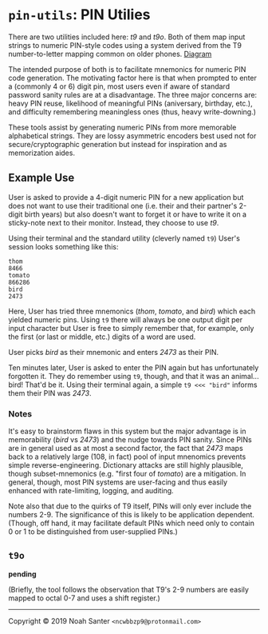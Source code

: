 # `pin-utils`: PIN Utilies

There are two utilities included here: *t9* and *t9o*.
Both of them map input strings to numeric PIN-style codes using a system derived from the T9 number-to-letter mapping common on older phones.
[Diagram](https://upload.wikimedia.org/wikipedia/commons/7/73/Telephone-keypad2.svg)

The intended purpose of both is to facilitate mnemonics for numeric PIN code generation.
 The motivating factor here is that when prompted to enter a (commonly 4 or 6) digit pin, most users even if aware of standard password sanity rules are at a disadvantage.
The three major concerns are: heavy PIN reuse, likelihood of meaningful PINs (aniversary, birthday, etc.), and difficulty remembering meaningless ones (thus, heavy write-downing.)

These tools assist by generating numeric PINs from more memorable alphabetical strings. They are lossy asymmetric encoders best used not for secure/cryptographic generation but instead for inspiration and as memorization aides.

## Example Use

User is asked to provide a 4-digit numeric PIN for a new application but does not want to use their traditional one (i.e. their and their partner's 2-digit birth years) but also doesn't want to forget it or have to write it on a sticky-note next to their monitor. Instead, they choose to use *t9*.

Using their terminal and the standard utility (cleverly named `t9`) User's session looks something like this:

```
thom
8466
tomato
866286
bird
2473
```

Here, User has tried three mnemonics (*thom*, *tomato*, and *bird*) which each yielded numeric pins.
Using `t9` there will always be one output digit per input character but User is free to simply remember that, for example, only the first (or last or middle, etc.) digits of a word are used.

User picks *bird* as their mnemonic and enters *2473* as their PIN.

Ten minutes later, User is asked to enter the PIN again but has unfortunately forgotten it. They do remember using `t9`, though, and that it was an animal... bird! That'd be it. Using their terminal again, a simple `t9 <<< "bird"` informs them their PIN was *2473*.

### Notes

It's easy to brainstorm flaws in this system but the major advantage is in memorability (*bird* vs *2473*) and the nudge towards PIN sanity. Since PINs are in general used as at most a second factor, the fact that *2473* maps back to a relatively large (108, in fact) pool of input mnenomics prevents simple reverse-engineering. Dictionary attacks are still highly plausible, though subset-mnemonics (e.g. "first four of *tomato*) are a mitigation. In general, though, most PIN systems are user-facing and thus easily enhanced with rate-limiting, logging, and auditing.

Note also that due to the quirks of T9 itself, PINs will only ever include the numbers 2-9. The significance of this is likely to be application dependent. (Though, off hand, it may facilitate default PINs which need only to contain 0 or 1 to be distinguished from user-supplied PINs.)


## `t9o`

**pending**

(Briefly, the tool follows the observation that T9's 2-9 numbers are easily mapped to octal 0-7 and uses a shift register.)

---

Copyright © 2019 Noah Santer `<ncwbbzp9@protonmail.com>`
